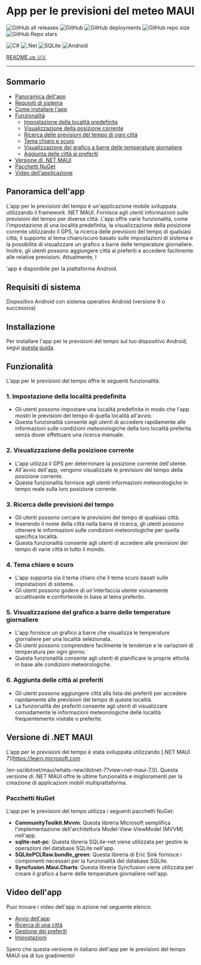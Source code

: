 # App per le previsioni del meteo MAUI

![GitHub all releases](https://img.shields.io/github/downloads/GiorgioCitterio/WeatherForecastAppMAUI/total)
![GitHub](https://img.shields.io/github/license/GiorgioCitterio/WeatherForecastAppMAUI)
![GitHub deployments](https://img.shields.io/github/deployments/GiorgioCitterio/WeatherForecastAppMAUI/github-pages)
![GitHub repo size](https://img.shields.io/github/repo-size/GiorgioCitterio/WeatherForecastAppMAUI)
![GitHub Repo stars](https://img.shields.io/github/stars/GiorgioCitterio/WeatherForecastAppMAUI)

![C#](https://img.shields.io/badge/c%23-%23239120.svg?style=for-the-badge&logo=c-sharp&logoColor=white)
![.Net](https://img.shields.io/badge/.NET-5C2D91?style=for-the-badge&logo=.net&logoColor=white)
![SQLite](https://img.shields.io/badge/sqlite-%2307405e.svg?style=for-the-badge&logo=sqlite&logoColor=white)
![Android](https://img.shields.io/badge/Android-3DDC84?style=for-the-badge&logo=android&logoColor=white)

<a href="https://github.com/GiorgioCitterio/WeatherForecastAppMAUI/blob/master/README.md">README.us 🇺🇸</a>

---

## Sommario
- <a href="#appoverview">Panoramica dell'app</a>
- <a href="#systemreq">Requisiti di sistema</a>
- <a href="#installation">Come installare l'app</a>
- <a href="#features">Funzionalità</a>
  - <a href="#setdefloc">Impostazione della località predefinita</a>
  - <a href="#discurloc">Visualizzazione della posizione corrente</a>
  - <a href="#searchforw">Ricerca delle previsioni del tempo di ogni città</a>
  - <a href="#lightdarktheme">Tema chiaro e scuro</a>
  - <a href="#temperatureschart">Visualizzazione del grafico a barre delle temperature giornaliere</a>
  - <a href="#favorites">Aggiunta delle città ai preferiti</a>
- <a href="#mauiversion">Versione di .NET MAUI</a>
- <a href="#nuget">Pacchetti NuGet</a>
- <a href="#gifs">Video dell'applicazione</a>

## Panoramica dell'app <a name="appoverview"></a>

L'app per le previsioni del tempo è un'applicazione mobile sviluppata utilizzando il framework .NET MAUI. Fornisce agli utenti informazioni sulle previsioni del tempo per diverse città. L'app offre varie funzionalità, come l'impostazione di una località predefinita, la visualizzazione della posizione corrente utilizzando il GPS, la ricerca delle previsioni del tempo di qualsiasi città, il supporto al tema chiaro/scuro basato sulle impostazioni di sistema e la possibilità di visualizzare un grafico a barre delle temperature giornaliere. Inoltre, gli utenti possono aggiungere città ai preferiti e accedere facilmente alle relative previsioni. Attualmente, l

'app è disponibile per la piattaforma Android.

## Requisiti di sistema <a name="systemreq"></a>
Dispositivo Android con sistema operativo Android (versione 9 o successiva)

## Installazione <a name="installation"></a>

Per installare l'app per le previsioni del tempo sul tuo dispositivo Android, segui [questa guida](https://github.com/GiorgioCitterio/WeatherForecastAppMAUI/wiki).

## Funzionalità <a name="features"></a>

L'app per le previsioni del tempo offre le seguenti funzionalità:

### 1. Impostazione della località predefinita <a name="setdefloc"></a>

- Gli utenti possono impostare una località predefinita in modo che l'app mostri le previsioni del tempo di quella località all'avvio.
- Questa funzionalità consente agli utenti di accedere rapidamente alle informazioni sulle condizioni meteorologiche della loro località preferita senza dover effettuare una ricerca manuale.

### 2. Visualizzazione della posizione corrente <a name="discurloc"></a>
- L'app utilizza il GPS per determinare la posizione corrente dell'utente.
- All'avvio dell'app, vengono visualizzate le previsioni del tempo della posizione corrente.
- Questa funzionalità fornisce agli utenti informazioni meteorologiche in tempo reale sulla loro posizione corrente.

### 3. Ricerca delle previsioni del tempo <a name="searchforw"></a>
- Gli utenti possono cercare le previsioni del tempo di qualsiasi città.
- Inserendo il nome della città nella barra di ricerca, gli utenti possono ottenere le informazioni sulle condizioni meteorologiche per quella specifica località.
- Questa funzionalità consente agli utenti di accedere alle previsioni del tempo di varie città in tutto il mondo.

### 4. Tema chiaro e scuro <a name="lightdarktheme"></a>
- L'app supporta sia il tema chiaro che il tema scuro basati sulle impostazioni di sistema.
- Gli utenti possono godere di un'interfaccia utente visivamente accattivante e confortevole in base al tema preferito.

### 5. Visualizzazione del grafico a barre delle temperature giornaliere <a name="temperatureschart"></a>
- L'app fornisce un grafico a barre che visualizza le temperature giornaliere per una località selezionata.
- Gli utenti possono comprendere facilmente le tendenze e le variazioni di temperatura per ogni giorno.
- Questa funzionalità consente agli utenti di pianificare le proprie attività in base alle condizioni meteorologiche.

### 6. Aggiunta delle città ai preferiti <a name="favorites"></a>
- Gli utenti possono aggiungere città alla lista dei preferiti per accedere rapidamente alle previsioni del tempo di queste località.
- La funzionalità dei preferiti consente agli utenti di visualizzare comodamente le informazioni meteorologiche delle località frequentemente visitate o preferite.

## Versione di .NET MAUI <a name="mauiversion"></a>

L'app per le previsioni del tempo è stata sviluppata utilizzando [.NET MAUI 7](https://learn.microsoft.com

/en-us/dotnet/maui/whats-new/dotnet-7?view=net-maui-7.0). Questa versione di .NET MAUI offre le ultime funzionalità e miglioramenti per la creazione di applicazioni mobili multipiattaforma.

### Pacchetti NuGet <a name="nuget"></a>

L'app per le previsioni del tempo utilizza i seguenti pacchetti NuGet:
- **CommunityToolkit.Mvvm**: Questa libreria Microsoft semplifica l'implementazione dell'architettura Model-View-ViewModel (MVVM) nell'app.
- **sqlite-net-pc**: Questa libreria SQLite-net viene utilizzata per gestire le operazioni del database SQLite nell'app.
- **SQLitePCLRaw.bundle_green**: Questa libreria di Eric Sink fornisce i componenti necessari per la funzionalità del database SQLite.
- **Syncfusion.Maui.Charts**: Questa libreria Syncfusion viene utilizzata per creare il grafico a barre delle temperature giornaliere nell'app.

## Video dell'app <a name="gifs"></a>

Puoi trovare i video dell'app in azione nel seguente elenco:

- [Avvio dell'app](gifs/app_start.gif)
- [Ricerca di una città](gifs/search_city.gif)
- [Gestione dei preferiti](gifs/favourites.gif)
- [Impostazioni](gifs/settings.gif)

Spero che questa versione in italiano dell'app per le previsioni del tempo MAUI sia di tuo gradimento!

